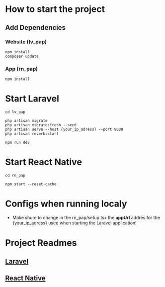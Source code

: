 # How to start the project

## Add Dependencies


### Website (lv_pap)
```
npm install
composer update
```

### App (rn_pap)
```
npm install
```

# Start Laravel

```
cd lv_pap

php artisan migrate
php artisan migrate:fresh --seed
php artisan serve --host {your_ip_adress} --port 8000
php artisan reverb:start

npm run dev
```

# Start React Native

```
cd rn_pap

npm start --reset-cache
```

# Configs when running localy

- Make shure to change in the rn_pap/setup.tsx the **appUrl** addres for the {your_ip_adress} used when starting the Laravel application!

# Project Readmes

## [Laravel](lv_pap/README.md)
## [React Native](rn_pap/README.md)
